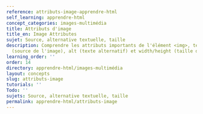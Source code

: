 ```yaml
---
reference: attributs-image-apprendre-html
self_learning: apprendre-html
concept_categories: images-multimédia
title: Attributs d'image
title_en: Image Attributes
sujet: Source, alternative textuelle, taille
description: Comprendre les attributs importants de l'élément <img>, tels que src
  (source de l'image), alt (texte alternatif) et width/height (taille de l'image).
learning_order: ''
order: 14
directory: apprendre-html/images-multimédia
layout: concepts
slug: attributs-image
tutorials: ''
Todo: ''
sujets: Source, alternative textuelle, taille
permalink: apprendre-html/attributs-image
---
```

